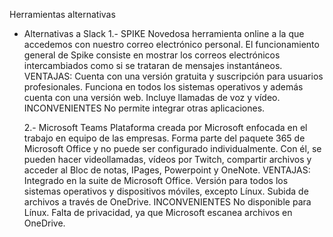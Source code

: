 Herramientas alternativas

- Alternativas a Slack
  1.- SPIKE
    Novedosa herramienta online a la que accedemos con nuestro correo electrónico personal.
    El funcionamiento general de Spike consiste en mostrar los correos electrónicos intercambiados como si se trataran de mensajes instantáneos.
    VENTAJAS:
      Cuenta con una versión gratuita y suscripción para usuarios profesionales.
      Funciona en todos los sistemas operativos y además cuenta con una versión web.
      Incluye llamadas de voz y vídeo.
    INCONVENIENTES
      No permite integrar otras aplicaciones.

  2.- Microsoft Teams
    Plataforma creada por Microsoft enfocada en el trabajo en equipo de las empresas.
    Forma parte del paquete 365 de Microsoft Office y no puede ser configurado individualmente.
    Con él, se pueden hacer videollamadas, vídeos por Twitch, compartir archivos y acceder al Bloc de notas, IPages, Powerpoint y OneNote.
    VENTAJAS:
      Integrado en la suite de Microsoft Office.
      Versión para todos los sistemas operativos y dispositivos móviles, excepto Línux.
      Subida de archivos a través de OneDrive.
    INCONVENIENTES
      No disponible para Línux.
      Falta de privacidad, ya que Microsoft escanea archivos en OneDrive.
